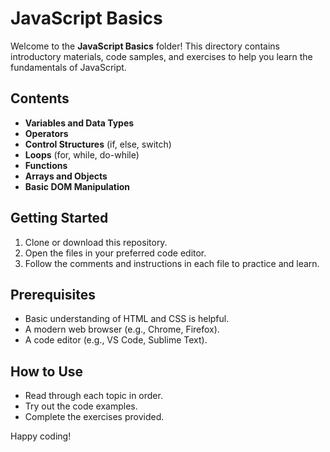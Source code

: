 # JavaScript Basics

Welcome to the **JavaScript Basics** folder! This directory contains introductory materials, code samples, and exercises to help you learn the fundamentals of JavaScript.

## Contents

- **Variables and Data Types**
- **Operators**
- **Control Structures** (if, else, switch)
- **Loops** (for, while, do-while)
- **Functions**
- **Arrays and Objects**
- **Basic DOM Manipulation**

## Getting Started

1. Clone or download this repository.
2. Open the files in your preferred code editor.
3. Follow the comments and instructions in each file to practice and learn.

## Prerequisites

- Basic understanding of HTML and CSS is helpful.
- A modern web browser (e.g., Chrome, Firefox).
- A code editor (e.g., VS Code, Sublime Text).

## How to Use

- Read through each topic in order.
- Try out the code examples.
- Complete the exercises provided.

Happy coding!
